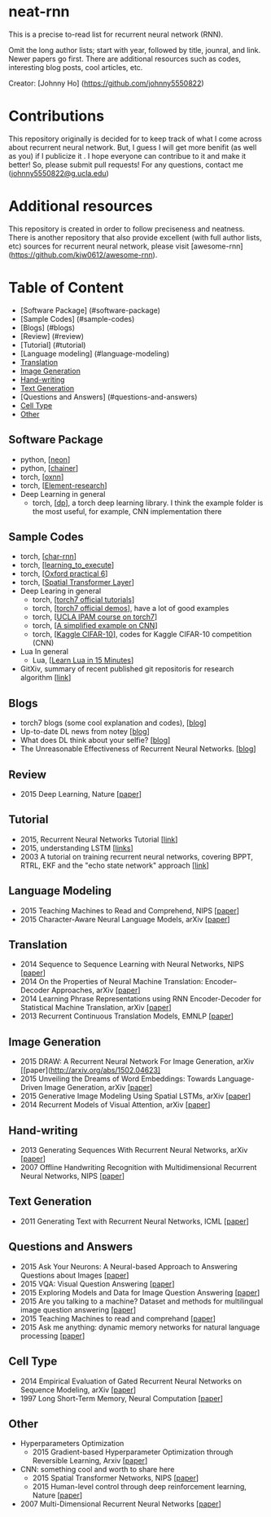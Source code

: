 # neat-rnn
This is a precise to-read list for recurrent neural network (RNN). 

Omit the long author lists; start with year, followed by title, jounral, and link. Newer papers go first. There are additional resources such as codes, interesting blog posts, cool articles, etc.

Creator: [Johnny Ho] (https://github.com/johnny5550822)

# Contributions
This repository originally is decided for to keep track of what I come across about recurrent neural network. But, I guess I will get more benifit (as well as you) if I publicize it . I hope everyone can contribue to it and make it better! So, please submit pull requests! For any questions, contact me (johnny5550822@g.ucla.edu)

# Additional resources
This repository is created in order to follow preciseness and neatness. There is another repository that also provide excellent (with full author lists, etc) sources for recurrent neural network, please visit [awesome-rnn] (https://github.com/kjw0612/awesome-rnn). 

# Table of Content
- [Software Package] (#software-package)
- [Sample Codes] (#sample-codes)
- [Blogs] (#blogs)
- [Review] (#review) 
- [Tutorial] (#tutorial)
- [Language modeling] (#language-modeling)
- [Translation](#translation)
- [Image Generation](#image-generation)
- [Hand-writing](#hand-writing)
- [Text Generation](#text-generation)
- [Questions and Answers] (#questions-and-answers)
- [Cell Type](#cell-type)
- [Other](#other)

## Software Package
+ python, [[neon](https://github.com/NervanaSystems/neon)]
+ python, [[chainer](https://github.com/pfnet/chainer)]
+ torch, [[oxnn](https://github.com/tkocisky/oxnn)]
+ torch, [[Element-research](https://github.com/Element-Research/rnn)]
+ Deep Learning in general
  + torch, [[dp](https://github.com/nicholas-leonard/dp)], a torch deep learning library. I think the example folder is the most useful, for example, CNN implementation there

## Sample Codes
+ torch, [[char-rnn](https://github.com/karpathy/char-rnn)]
+ torch, [[learning_to_execute](https://github.com/wojciechz/learning_to_execute)]
+ torch, [[Oxford practical 6](https://github.com/oxford-cs-ml-2015/practical6)]
+ torch, [[Spatial Transformer Layer](https://github.com/moodstocks/gtsrb.torch)]
+ Deep Learing in general
  + torch, [[torch7 official tutorials](https://github.com/torch/tutorials)]
  + torch, [[torch7 official demos](https://github.com/torch/demos)], have a lot of good examples
  + torch, [[UCLA IPAM course on torch7](http://code.madbits.com/wiki/doku.php?id=start)]
  + torch, [[A simplified example on CNN](https://github.com/hpenedones/luacnn)]
  + torch, [[Kaggle CIFAR-10](https://github.com/nagadomi/kaggle-cifar10-torch7/)], codes for Kaggle CIFAR-10 competition (CNN)
+ Lua In general
  + Lua, [[Learn Lua in 15 Minutes](http://tylerneylon.com/a/learn-lua/)]
+ GitXiv, summary of recent published git repositoris for research algorithm [[link](http://gitxiv.com/)]

## Blogs
+ torch7 blogs (some cool explanation and codes), [[blog](http://torch.ch/blog/index.html)]
+ Up-to-date DL news from notey [[blog](http://www.notey.com/blogs/deep-learning)]
+ What does DL think about your selfie? [[blog](http://karpathy.github.io/2015/10/25/selfie/)]
+ The Unreasonable Effectiveness of Recurrent Neural Networks. [[blog](http://karpathy.github.io/2015/05/21/rnn-effectiveness/)]

## Review
+ 2015 Deep Learning, Nature [[paper](http://www.nature.com/nature/journal/v521/n7553/full/nature14539.html)]

## Tutorial
+ 2015, Recurrent Neural Networks Tutorial [[link](http://www.wildml.com/2015/09/recurrent-neural-networks-tutorial-part-1-introduction-to-rnns/)]
+ 2015, understanding LSTM [[links](http://colah.github.io/posts/2015-08-Understanding-LSTMs/)]
+ 2003 A tutorial on training recurrent neural networks, covering BPPT, RTRL, EKF and the "echo state network" approach [[link](http://minds.jacobs-university.de/sites/default/files/uploads/papers/ESNTutorialRev.pdf)]

## Language Modeling
+ 2015 Teaching Machines to Read and Comprehend, NIPS [[paper](http://arxiv.org/pdf/1506.03340v1.pdf)]
+ 2015 Character-Aware Neural Language Models, arXiv [[paper](http://arxiv.org/pdf/1508.06615v2.pdf)]

## Translation
+ 2014 Sequence to Sequence Learning with Neural Networks, NIPS [[paper](http://papers.nips.cc/paper/5346-sequence-to-sequence-learning-with-neural-networks)]
+ 2014 On the Properties of Neural Machine Translation: Encoder–Decoder Approaches, arXiv [[paper](http://arxiv.org/abs/1409.1259)]
+ 2014 Learning Phrase Representations using RNN Encoder-Decoder for Statistical Machine Translation, arXiv [[paper](http://arxiv.org/abs/1406.1078)]
+ 2013 Recurrent Continuous Translation Models, EMNLP [[paper](http://nal.co/papers/KalchbrennerBlunsom_EMNLP13)]

## Image Generation
+ 2015 DRAW: A Recurrent Neural Network For Image Generation, arXiv [[paper](http://arxiv.org/abs/1502.04623]
+ 2015 Unveiling the Dreams of Word Embeddings: Towards Language-Driven Image Generation, arXiv [[paper](http://arxiv.org/abs/1506.03500)]
+ 2015 Generative Image Modeling Using Spatial LSTMs, arXiv [[paper](http://arxiv.org/abs/1506.03478)]
+ 2014 Recurrent Models of Visual Attention, arXiv [[paper](http://arxiv.org/abs/1406.6247)]

## Hand-writing
+ 2013 Generating Sequences With Recurrent Neural Networks, arXiv [[paper](http://arxiv.org/abs/1308.0850)]
+ 2007 Offline Handwriting Recognition with Multidimensional Recurrent Neural Networks, NIPS [[paper](http://papers.nips.cc/paper/3449-offline-handwriting-recognition-with-multidimensional-recurrent-neural-networks)]

## Text Generation
+ 2011 Generating Text with Recurrent Neural Networks, ICML [[paper](http://machinelearning.wustl.edu/mlpapers/paper_files/ICML2011Sutskever_524.pdf)]

## Questions and Answers
+ 2015 Ask Your Neurons: A Neural-based Approach to Answering Questions about Images [[paper](http://arxiv.org/pdf/1505.01121.pdf)]
+ 2015 VQA: Visual Question Answering [[paper](http://arxiv.org/pdf/1505.00468.pdf)]
+ 2015 Exploring Models and Data for Image Question Answering [[paper](http://arxiv.org/pdf/1505.02074.pdf)]
+ 2015 Are you talking to a machine? Dataset and methods for multilingual image question answering [[paper](http://arxiv.org/pdf/1505.05612.pdf)]
+ 2015 Teaching Machines to read and comprehand [[paper](http://arxiv.org/pdf/1506.03340.pdf)]
+ 2015 Ask me anything: dynamic memory networks for natural language processing [[paper](http://arxiv.org/pdf/1506.07285.pdf)]

## Cell Type
+ 2014 Empirical Evaluation of Gated Recurrent Neural Networks on Sequence Modeling, arXiv [[paper](http://arxiv.org/abs/1412.3555)]
+ 1997 Long Short-Term Memory, Neural Computation [[paper](http://ieeexplore.ieee.org/xpls/abs_all.jsp?arnumber=6795963)]

## Other
+ Hyperparameters Optimization
  + 2015 Gradient-based Hyperparameter Optimization through Reversible Learning, Arxiv [[paper](http://arxiv.org/abs/1502.03492)] 
+ CNN: something cool and worth to share here
  + 2015 Spatial Transformer Networks, NIPS [[paper](http://arxiv.org/pdf/1506.02025.pdf)]
  + 2015 Human-level control through deep reinforcement learning, Nature [[paper](http://www.nature.com/nature/journal/v518/n7540/full/nature14236.html)]
+ 2007 Multi-Dimensional Recurrent Neural Networks [[paper](http://people.idsia.ch/~juergen/icann_2007.pdf)]





